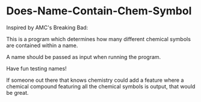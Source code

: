 # Does-Name-Contain-Chem-Symbol

Inspired by AMC's Breaking Bad:

This is a program which determines how many different chemical symbols are contained within a name.

A name should be passed as input when running the program.

Have fun testing names!

If someone out there that knows chemistry could add a feature where a chemical compound featuring all the chemical symbols is output, that would be great.

